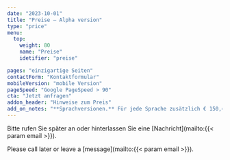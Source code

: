 ```yaml
---
date: "2023-10-01"
title: "Preise — Alpha version"
type: "price"
menu:
  top:
    weight: 80
    name: "Preise"
    idetifier: "preise"

pages: "einzigartige Seiten"
contactForm: "Kontaktformular"
mobileVersion: "mobile Version"
pageSpeed: "Google PageSpeed > 90"
cta: "Jetzt anfragen"
addon_header: "Hinweise zum Preis"
add_on_notes: "**Sprachversionen.** Für jede Sprache zusätzlich € 150,—."
---
```


Bitte rufen Sie später an oder hinterlassen Sie eine [Nachricht](mailto:{{< param email >}}).

Please call later or leave a [message](mailto:{{< param email >}}).
